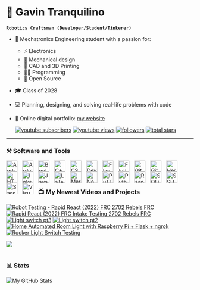 # 🐼 Gavin Tranquilino

**`Robotics Craftsman (Developer/Student/Tinkerer)`**

- 🤖 Mechatronics Engineering student with a passion for: 
    - ⚡ Electronics
    - 🦾 Mechanical design
    - 🧰 CAD and 3D Printing
    - 🧑‍💻 Programming
    - 💾 Open Source

- 🎓 Class of 2028
- 💻 Planning, designing, and solving real-life problems with code
- 🔗 Online digital portfolio: [my website][website]

   <p align="left">
      <a href="https://www.youtube.com/channel/UCnBxk-HBG0jXScCYvieHLDA?sub_confirmation=1">
         <img alt="youtube subscribers" title="Subscribe to my YouTube channel" src="https://custom-icon-badges.demolab.com/youtube/channel/subscribers/UCnBxk-HBG0jXScCYvieHLDA?color=%23E05D44&label=SUBSCRIBE&logo=video&logoColor=white&style=for-the-badge&labelColor=CE4630"/></a> 
      <a href="https://www.youtube.com/@gavintranquilino">
         <img alt="youtube views" title="YouTube views" src="https://custom-icon-badges.demolab.com/youtube/channel/views/UCnBxk-HBG0jXScCYvieHLDA?color=%23E1AD0E&logo=eye&logoColor=white&style=for-the-badge&labelColor=C79600"/></a> 
      <a href="https://github.com/gavintranquilino?tab=followers">
         <img alt="followers" title="Follow me on Github" src="https://custom-icon-badges.demolab.com/github/followers/gavintranquilino?color=236ad3&labelColor=1155ba&style=for-the-badge&logo=person-add&label=Follow&logoColor=white"/></a>
      <a href="https://github.com/gavintranquilino?tab=repositories&sort=stargazers">
         <img alt="total stars" title="Total stars on GitHub" src="https://custom-icon-badges.demolab.com/github/stars/gavintranquilino?color=55960c&style=for-the-badge&labelColor=488207&logo=star"/></a>
   </p>

---

### ⚒️ Software and Tools

<!-- Android -->
<img align="left" alt="Android" width="30px" style="padding-right:10px;" src="https://cdn.jsdelivr.net/gh/devicons/devicon/icons/android/android-plain.svg" />
<!-- Arduino -->
<img align="left" alt="Arduino" width="30px" style="padding-right:10px;" src="https://cdn.jsdelivr.net/gh/devicons/devicon/icons/arduino/arduino-plain.svg" />
<!-- Bootstrap -->
<img align="left" alt="Bootstrap" width="30px" style="padding-right:10px;" src="https://cdn.jsdelivr.net/gh/devicons/devicon/icons/bootstrap/bootstrap-plain.svg" />
<!-- C++ -->
<img align="left" alt="C++" width="30px" style="padding-right:10px;" src="https://cdn.jsdelivr.net/gh/devicons/devicon/icons/cplusplus/cplusplus-plain.svg" />
<!-- CSS3 -->
<img align="left" alt="CSS3" width="30px" style="padding-right:10px;" src="https://cdn.jsdelivr.net/gh/devicons/devicon/icons/css3/css3-plain.svg" />
<!-- Devicon -->
<img align="left" alt="Devicon" width="30px" style="padding-right:10px;" src="https://cdn.jsdelivr.net/gh/devicons/devicon/icons/devicon/devicon-plain.svg" />
<!-- Flask -->
<img align="left" alt="Flask" width="30px" style="padding-right:10px;" src="https://cdn.jsdelivr.net/gh/devicons/devicon/icons/flask/flask-original.svg" />
<!-- Flutter -->
<img align="left" alt="Flutter" width="30px" style="padding-right:10px;" src="https://cdn.jsdelivr.net/gh/devicons/devicon/icons/flutter/flutter-plain.svg" />
<!-- Fusion360 -->
<!-- <img align="left" alt="Fusion360" width="30px" style="padding-right:10px;" src="https://cdn.jsdelivr.net/gh/devicons/devicon/icons/python/fusioon-plain.svg" /> -->
<!-- Git -->
<img align="left" alt="Git" width="30px" style="padding-right:10px;" src="https://cdn.jsdelivr.net/gh/devicons/devicon/icons/git/git-plain.svg" />
<!-- GitHub -->
<img align="left" alt="GitHub" width="30px" style="padding-right:10px;" src="https://cdn.jsdelivr.net/gh/devicons/devicon/icons/github/github-original.svg" />
<!-- Heroku -->
<img align="left" alt="Heroku" width="30px" style="padding-right:10px;" src="https://cdn.jsdelivr.net/gh/devicons/devicon/icons/heroku/heroku-plain.svg" />
<!-- HTML5 -->
<img align="left" alt="HTML5" width="30px" style="padding-right:10px;" src="https://cdn.jsdelivr.net/gh/devicons/devicon/icons/html5/html5-plain.svg" />
<!-- Inkscape -->
<img align="left" alt="Inkscape" width="30px" style="padding-right:10px;" src="https://cdn.jsdelivr.net/gh/devicons/devicon/icons/inkscape/inkscape-original.svg" />
<!-- JavaScript -->
<img align="left" alt="JavaScript" width="30px" style="padding-right:10px;" src="https://cdn.jsdelivr.net/gh/devicons/devicon/icons/javascript/javascript-plain.svg" />
<!-- LaTeX -->
<img align="left" alt="LaTeX" width="30px" style="padding-right:10px;" src="https://cdn.jsdelivr.net/gh/devicons/devicon/icons/latex/latex-original.svg" />
<!-- Markdown -->
<img align="left" alt="Markdown" width="30px" style="padding-right:10px;" src="https://cdn.jsdelivr.net/gh/devicons/devicon/icons/markdown/markdown-original.svg" />
<!-- NodeJs -->
<img align="left" alt="NodeJS" width="30px" style="padding-right:10px;" src="https://cdn.jsdelivr.net/gh/devicons/devicon/icons/nodejs/nodejs-plain.svg" />
<!-- Paint.net -->
<!-- <img align="left" alt="Paint.net" width="30px" style="padding-right:10px;" src="https://cdn.jsdelivr.net/gh/devicons/devicon/icons/python/python-plain.svg" /> -->
<!-- PuTTY -->
<img align="left" alt="PuTTY" width="30px" style="padding-right:10px;" src="https://cdn.jsdelivr.net/gh/devicons/devicon/icons/putty/putty-original.svg" />
<!-- Python -->
<img align="left" alt="Python" width="30px" style="padding-right:10px;" src="https://cdn.jsdelivr.net/gh/devicons/devicon/icons/python/python-original.svg" />
<!-- Raspberry Pi -->
<img align="left" alt="Raspberry Pi" width="30px" style="padding-right:10px;" src="https://cdn.jsdelivr.net/gh/devicons/devicon/icons/raspberrypi/raspberrypi-original.svg" />
<!-- SQLite -->
<img align="left" alt="SQLite" width="30px" style="padding-right:10px;" src="https://cdn.jsdelivr.net/gh/devicons/devicon/icons/sqlite/sqlite-original.svg" />
<!-- SSH -->
<img align="left" alt="SSH" width="30px" style="padding-right:10px;" src="https://cdn.jsdelivr.net/gh/devicons/devicon/icons/ssh/ssh-original-wordmark.svg" />
<!-- Sass -->
<img align="left" alt="Sass" width="30px" style="padding-right:10px;" src="https://cdn.jsdelivr.net/gh/devicons/devicon/icons/sass/sass-original.svg" />
<!-- SolidWorks -->
<!-- <img align="left" alt="Python" width="30px" style="padding-right:10px;" src="https://cdn.jsdelivr.net/gh/devicons/devicon/icons/python/python-plain.svg" /> -->
<!-- Visual Studio Code -->
<img align="left" alt="Visual Studio Code" width="30px" style="padding-right:10px;" src="https://cdn.jsdelivr.net/gh/devicons/devicon/icons/vscode/vscode-original.svg" />
<!-- WinSCP -->
<!-- <img align="left" alt="Python" width="30px" style="padding-right:10px;" src="https://cdn.jsdelivr.net/gh/devicons/devicon/icons/python/python-plain.svg" /> -->

<br />

<br />

#

### 📺 My Newest Videos and Projects

<!-- BEGIN YOUTUBE-CARDS -->
[![Robot Testing - Rapid React (2022) FRC 2702 Rebels FRC](https://ytcards.demolab.com/?id=u9qG72-kYxQ&title=Robot+Testing+-+Rapid+React+%282022%29+FRC+2702+Rebels+FRC&lang=en&timestamp=1680653973&background_color=%230d1117&title_color=%23ffffff&stats_color=%23dedede&max_title_lines=1&width=250&border_radius=5&duration=19 "Robot Testing - Rapid React (2022) FRC 2702 Rebels FRC")](https://www.youtube.com/watch?v=u9qG72-kYxQ)
[![Rapid React (2022) FRC Intake Testing 2702 Rebels FRC](https://ytcards.demolab.com/?id=d_R-mZ6Phxw&title=Rapid+React+%282022%29+FRC+Intake+Testing+2702+Rebels+FRC&lang=en&timestamp=1680653696&background_color=%230d1117&title_color=%23ffffff&stats_color=%23dedede&max_title_lines=1&width=250&border_radius=5&duration=8 "Rapid React (2022) FRC Intake Testing 2702 Rebels FRC")](https://www.youtube.com/watch?v=d_R-mZ6Phxw)
[![Light switch pt3](https://ytcards.demolab.com/?id=yjMIiRrY0TE&title=Light+switch+pt3&lang=en&timestamp=1674800127&background_color=%230d1117&title_color=%23ffffff&stats_color=%23dedede&max_title_lines=1&width=250&border_radius=5&duration=22 "Light switch pt3")](https://www.youtube.com/watch?v=yjMIiRrY0TE)
[![Light switch pt2](https://ytcards.demolab.com/?id=bS2TKmz5eWY&title=Light+switch+pt2&lang=en&timestamp=1674800048&background_color=%230d1117&title_color=%23ffffff&stats_color=%23dedede&max_title_lines=1&width=250&border_radius=5&duration=16 "Light switch pt2")](https://www.youtube.com/watch?v=bS2TKmz5eWY)
[![Home Automated Room Light with Raspberry Pi + Flask + ngrok](https://ytcards.demolab.com/?id=zSlTrdzJzx0&title=Home+Automated+Room+Light+with+Raspberry+Pi+%2B+Flask+%2B+ngrok&lang=en&timestamp=1674797634&background_color=%230d1117&title_color=%23ffffff&stats_color=%23dedede&max_title_lines=1&width=250&border_radius=5&duration=15 "Home Automated Room Light with Raspberry Pi + Flask + ngrok")](https://www.youtube.com/watch?v=zSlTrdzJzx0)
[![Rocker Light Switch Testing](https://ytcards.demolab.com/?id=595ssVca1RQ&title=Rocker+Light+Switch+Testing&lang=en&timestamp=1674342582&background_color=%230d1117&title_color=%23ffffff&stats_color=%23dedede&max_title_lines=1&width=250&border_radius=5&duration=11 "Rocker Light Switch Testing")](https://www.youtube.com/watch?v=595ssVca1RQ)
<!-- END YOUTUBE-CARDS -->

[<img src="https://custom-icon-badges.demolab.com/badge/-Subscribe%20For%20More-red?style=for-the-badge&logo=video&logoColor=white"/>](https://www.youtube.com/channel/UCnBxk-HBG0jXScCYvieHLDA?sub_confirmation=1)

#

### 📊 Stats

![My GitHub Stats](https://github-readme-stats.vercel.app/api?username=gavintranquilino&show_icons=true&theme=graywhite)


[website]: https://www.gavintranquilino.com
